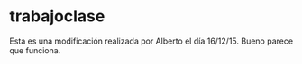 # trabajoclase
Esta es una modificación realizada por Alberto el día 16/12/15. Bueno
parece que funciona.
